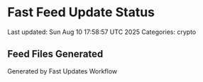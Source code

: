 # Fast Feed Update Status
Last updated: Sun Aug 10 17:58:57 UTC 2025
Categories: crypto

## Feed Files Generated

Generated by Fast Updates Workflow
